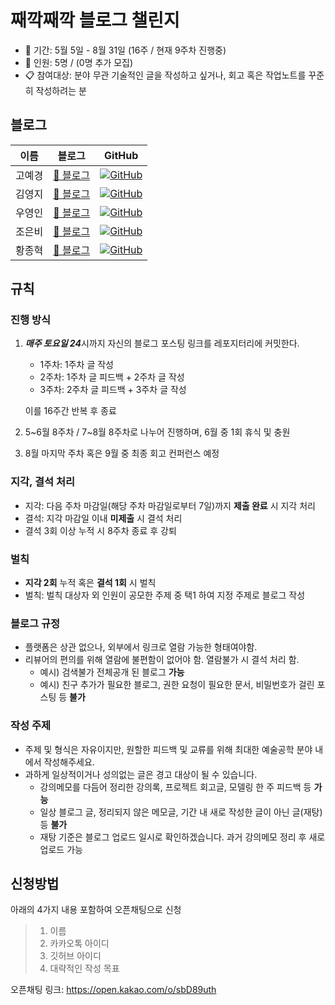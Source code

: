 # 째깍째깍 블로그 챌린지

- 📅 기간: 5월 5일 - 8월 31일 (16주 / 현재 9주차 진행중)
- 👥 인원: 5명 / (0명 추가 모집)
- 📋 참여대상: 분야 무관 기술적인 글을 작성하고 싶거나, 회고 혹은 작업노트를 꾸준히 작성하려는 분

## 블로그

| 이름  | 블로그                                            | GitHub                                                                                                                                |
| --- | ---------------------------------------------- | ------------------------------------------------------------------------------------------------------------------------------------- |
| 고예경 | [📖 블로그](https://zak2lab.tistory.com/)        | [![GitHub](https://img.shields.io/badge/rhdprud-181717?style=flat\&logo=github\&logoColor=white)](https://github.com/rhdprud)         |
| 김영지 | [📖 블로그](https://blog.naver.com/0g_lab)       | [![GitHub](https://img.shields.io/badge/yjlab-181717?style=flat\&logo=github\&logoColor=white)](https://github.com/yjlab)             |
| 우영인 | [📖 블로그](https://blog.naver.com/younging2004) | [![GitHub](https://img.shields.io/badge/young-181717?style=flat\&logo=github\&logoColor=white)](https://github.com/young)             |
| 조은비 | [📖 블로그](https://wavicle.tistory.com/)        | [![GitHub](https://img.shields.io/badge/Ebee-181717?style=flat\&logo=github\&logoColor=white)](https://github.com/Ebee)               |
| 황종혁 | [📖 블로그](https://sulfurman.tistory.com/)      | [![GitHub](https://img.shields.io/badge/Sulfurman03-181717?style=flat\&logo=github\&logoColor=white)](https://github.com/Sulfurman03) |


## 규칙

### **진행 방식**

1. ***매주 토요일 24***시까지 자신의 블로그 포스팅 링크를 레포지터리에 커밋한다.
    - 1주차: 1주차 글 작성
    - 2주차: 1주차 글 피드백 + 2주차 글 작성
    - 3주차: 2주차 글 피드백 + 3주차 글 작성
    
    이를 16주간 반복 후 종료
    
2. 5~6월 8주차 / 7~8월 8주차로 나누어 진행하며, 6월 중 1회 휴식 및 충원
3. 8월 마지막 주차 혹은 9월 중 최종 회고 컨퍼런스 예정


### **지각, 결석 처리**

- 지각: 다음 주차 마감일(해당 주차 마감일로부터 7일)까지 **제출 완료** 시 지각 처리
- 결석: 지각 마감일 이내 **미제출** 시 결석 처리
- 결석 3회 이상 누적 시 8주차 종료 후 강퇴

### **벌칙**

- **지각 2회** 누적 혹은 **결석 1회** 시 벌칙
- 벌칙: 벌칙 대상자 외 인원이 공모한 주제 중 택1 하여 지정 주제로 블로그 작성


### **블로그 규정**

- 플랫폼은 상관 없으나, 외부에서 링크로 열람 가능한 형태여야함.
- 리뷰어의 편의를 위해 열람에 불편함이 없어야 함. 열람불가 시 결석 처리 함.
    - 예시) 검색불가 전체공개 된 블로그 **가능**
    - 예시) 친구 추가가 필요한 블로그, 권한 요청이 필요한 문서, 비밀번호가 걸린 포스팅 등 **불가**

### **작성 주제**

- 주제 및 형식은 자유이지만, 원할한 피드백 및 교류를 위해 최대한 예술공학 분야 내에서 작성해주세요.
- 과하게 일상적이거나 성의없는 글은 경고 대상이 될 수 있습니다.
    - 강의메모를 다듬어 정리한 강의록, 프로젝트 회고글, 모델링 한 주 피드백 등 **가능**
    - 일상 블로그 글, 정리되지 않은 메모글, 기간 내 새로 작성한 글이 아닌 글(재탕) 등 **불가**
    - 재탕 기준은 블로그 업로드 일시로 확인하겠습니다. 과거 강의메모 정리 후 새로 업로드 가능


## 신청방법

아래의 4가지 내용 포함하여 오픈채팅으로 신청

> 1. 이름
> 2. 카카오톡 아이디
> 3. 깃허브 아이디
> 4. 대략적인 작성 목표

오픈채팅 링크: https://open.kakao.com/o/sbD89uth